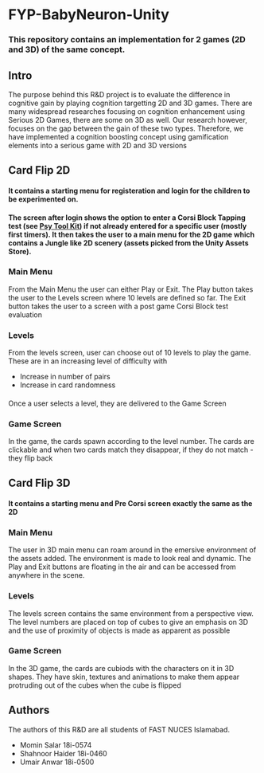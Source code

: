 # FYP-BabyNeuron-Unity
### This repository contains an implementation for 2 games (2D and 3D) of the same concept. 
## Intro
The purpose behind this R&D project is to evaluate the difference in cognitive gain by playing cognition targetting 2D and 3D games. There are many widespread researches focusing on cognition enhancement using Serious 2D Games, there are some on 3D as well. Our research however, focuses on the gap between the gain of these two types. Therefore, we have implemented a cognition boosting concept using gamification elements into a serious game with 2D and 3D versions 
## Card Flip 2D
#### It contains a starting menu for registeration and login for the children to be experimented on.
#### The screen after login shows the option to enter a Corsi Block Tapping test (see [Psy Tool Kit](https://www.psytoolkit.org/experiment-library/experiment_corsi.html)) if not already entered for a specific user (mostly first timers). It then takes the user to a main menu for the 2D game which contains a Jungle like 2D scenery (assets picked from the Unity Assets Store).
### Main Menu
From the Main Menu the user can either Play or Exit. The Play button takes the user to the Levels screen where 10 levels are defined so far. The Exit button takes the user to a screen with a post game Corsi Block test evaluation
### Levels
From the levels screen, user can choose out of 10 levels to play the game. These are in an increasing level of difficulty with
- Increase in number of pairs
- Increase in card randomness
####
Once a user selects a level, they are delivered to the Game Screen
### Game Screen
In the game, the cards spawn according to the level number. The cards are clickable and when two cards match they disappear, if they do not match - they flip back
## Card Flip 3D
#### It contains a starting menu and Pre Corsi screen exactly the same as the 2D
### Main Menu
The user in 3D main menu can roam around in the emersive environment of the assets added. The environment is made to look real and dynamic. The Play and Exit buttons are floating in the air and can be accessed from anywhere in the scene.
### Levels
The levels screen contains the same environment from a perspective view. The level numbers are placed on top of cubes to give an emphasis on 3D and the use of proximity of objects is made as apparent as possible
### Game Screen
In the 3D game, the cards are cubiods with the characters on it in 3D shapes. They have skin, textures and animations to make them appear protruding out of the cubes when the cube is flipped
## Authors
The authors of this R&D are all students of FAST NUCES Islamabad.
- Momin Salar 18i-0574
- Shahnoor Haider 18i-0460
- Umair Anwar 18i-0500
